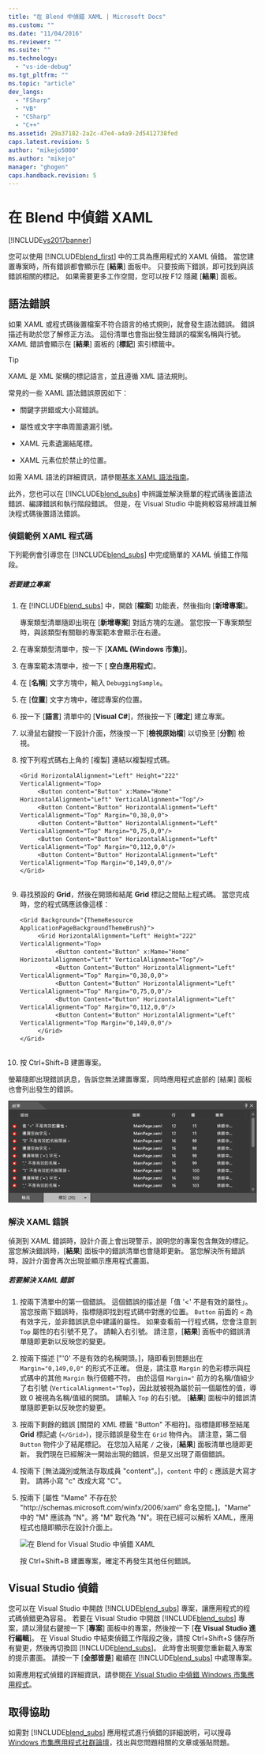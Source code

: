```yaml
---
title: "在 Blend 中偵錯 XAML | Microsoft Docs"
ms.custom: ""
ms.date: "11/04/2016"
ms.reviewer: ""
ms.suite: ""
ms.technology: 
  - "vs-ide-debug"
ms.tgt_pltfrm: ""
ms.topic: "article"
dev_langs: 
  - "FSharp"
  - "VB"
  - "CSharp"
  - "C++"
ms.assetid: 29a37182-2a2c-47e4-a4a9-2d5412738fed
caps.latest.revision: 5
author: "mikejo5000"
ms.author: "mikejo"
manager: "ghogen"
caps.handback.revision: 5
---
```

# 在 Blend 中偵錯 XAML
[!INCLUDE[vs2017banner](../code-quality/includes/vs2017banner.md)]

您可以使用 [!INCLUDE[blend_first](../debugger/includes/blend_first_md.md)] 中的工具為應用程式的 XAML 偵錯。  當您建置專案時，所有錯誤都會顯示在 \[**結果**\] 面板中。  只要按兩下錯誤，即可找到與該錯誤相關的標記。  如果需要更多工作空間，您可以按 F12 隱藏 \[**結果**\] 面板。  
  
## 語法錯誤  
 如果 XAML 或程式碼後置檔案不符合語言的格式規則，就會發生語法錯誤。  錯誤描述有助於您了解修正方法。  這份清單也會指出發生錯誤的檔案名稱與行號。  XAML 錯誤會顯示在 \[**結果**\] 面板的 \[**標記**\] 索引標籤中。  
  
> [!TIP]
>  XAML 是 XML 架構的標記語言，並且遵循 XML 語法規則。  
  
 常見的一些 XAML 語法錯誤原因如下：  
  
-   關鍵字拼錯或大小寫錯誤。  
  
-   屬性或文字字串周圍遺漏引號。  
  
-   XAML 元素遺漏結尾標。  
  
-   XAML 元素位於禁止的位置。  
  
 如需 XAML 語法的詳細資訊，請參閱[基本 XAML 語法指南](http://go.microsoft.com/fwlink/?LinkId=329942)。  
  
 此外，您也可以在 [!INCLUDE[blend_subs](../debugger/includes/blend_subs_md.md)] 中辨識並解決簡單的程式碼後置語法錯誤、編譯錯誤和執行階段錯誤。  但是，在 Visual Studio 中能夠較容易辨識並解決程式碼後置語法錯誤。  
  
### 偵錯範例 XAML 程式碼  
 下列範例會引導您在 [!INCLUDE[blend_subs](../debugger/includes/blend_subs_md.md)] 中完成簡單的 XAML 偵錯工作階段。  
  
##### 若要建立專案  
  
1.  在 [!INCLUDE[blend_subs](../debugger/includes/blend_subs_md.md)] 中，開啟 \[**檔案**\] 功能表，然後指向 \[**新增專案**\]。  
  
     專案類型清單隨即出現在 \[**新增專案**\] 對話方塊的左邊。  當您按一下專案類型時，與該類型有關聯的專案範本會顯示在右邊。  
  
2.  在專案類型清單中，按一下 \[**XAML \(Windows 市集\)**\]。  
  
3.  在專案範本清單中，按一下 \[ **空白應用程式**\]。  
  
4.  在 \[**名稱**\] 文字方塊中，輸入 `DebuggingSample`。  
  
5.  在 \[**位置**\] 文字方塊中，確認專案的位置。  
  
6.  按一下 \[**語言**\] 清單中的 \[**Visual C\#**\]，然後按一下 \[**確定**\] 建立專案。  
  
7.  以滑鼠右鍵按一下設計介面，然後按一下 \[**檢視原始檔**\] 以切換至 \[**分割**\] 檢視。  
  
8.  按下列程式碼右上角的 \[複製\] 連結以複製程式碼。  
  
    ```  
    <Grid HorizontalAlignment="Left" Height="222" VerticalAlignment="Top>  
         <Button content="Button" x:Mame="Home" HorizontalAlignment="Left" VerticalAlignment="Top"/>  
         <Button Content="Button" HorizontalAlignment="Left" VerticalAlignment="Top" Margin="0,38,0,0">  
         <Button Content="Button" HorizontalAlignment="Left" VerticalAlignment="Top" Margin="0,75,0,0"/>  
         <Button Content="Button" HorizontalAlignment="Left" VerticalAlignment="Top" Margin="0,112,0,0"/>  
         <Button Content="Button" HorizontalAlignment="Left" VerticalAlignment="Top Margin="0,149,0,0"/>  
    </Grid>  
  
    ```  
  
9. 尋找預設的 **Grid**，然後在開頭和結尾 **Grid** 標記之間貼上程式碼。  當您完成時，您的程式碼應該像這樣：  
  
    ```  
    <Grid Background="{ThemeResource ApplicationPageBackgroundThemeBrush}">  
         <Grid HorizontalAlignment="Left" Height="222" VerticalAlignment="Top>  
              <Button content="Button" x:Mame="Home" HorizontalAlignment="Left" VerticalAlignment="Top"/>  
              <Button Content="Button" HorizontalAlignment="Left" VerticalAlignment="Top" Margin="0,38,0,0">  
              <Button Content="Button" HorizontalAlignment="Left" VerticalAlignment="Top" Margin="0,75,0,0"/>  
              <Button Content="Button" HorizontalAlignment="Left" VerticalAlignment="Top" Margin="0,112,0,0"/>  
              <Button Content="Button" HorizontalAlignment="Left" VerticalAlignment="Top Margin="0,149,0,0"/>  
         </Grid>  
    </Grid>  
  
    ```  
  
10. 按 Ctrl\+Shift\+B 建置專案。  
  
 螢幕隨即出現錯誤訊息，告訴您無法建置專案，同時應用程式底部的 \[結果\] 面板也會列出發生的錯誤。  
  
 ![在 Blend for Visual Studio 中偵錯 XAML](../debugger/media/blend_debugxaml_xaml.png "blend\_debugXAML\_XAML")  
  
### 解決 XAML 錯誤  
 偵測到 XAML 錯誤時，設計介面上會出現警示，說明您的專案包含無效的標記。  當您解決錯誤時，\[**結果**\] 面板中的錯誤清單也會隨即更新。  當您解決所有錯誤時，設計介面會再次出現並顯示應用程式畫面。  
  
##### 若要解決 XAML 錯誤  
  
1.  按兩下清單中的第一個錯誤。  這個錯誤的描述是「值 '\<' 不是有效的屬性」。當您按兩下錯誤時，指標隨即找到程式碼中對應的位置。  `Button` 前面的 `<` 為有效字元，並非錯誤訊息中建議的屬性。  如果查看前一行程式碼，您會注意到 `Top` 屬性的右引號不見了。  請輸入右引號。  請注意，\[**結果**\] 面板中的錯誤清單隨即更新以反映您的變更。  
  
2.  按兩下描述 \["'0' 不是有效的名稱開頭。\]，隨即看到問題出在 `Margin="0,149,0,0"` 的形式不正確。  但是，請注意 `Margin` 的色彩標示與程式碼中的其他 `Margin` 執行個體不符。  由於這個 `Margin="` 前方的名稱\/值組少了右引號 \(`VerticalAlignment="Top`\)，因此就被視為屬於前一個屬性的值，導致 0 被視為名稱\/值組的開頭。  請輸入 `Top` 的右引號。  \[**結果**\] 面板中的錯誤清單隨即更新以反映您的變更。  
  
3.  按兩下剩餘的錯誤 \[關閉的 XML 標籤 "Button" 不相符\]。指標隨即移至結尾 **Grid** 標記處 \(`</Grid>`\)，提示錯誤是發生在 `Grid` 物件內。  請注意，第二個 `Button` 物件少了結尾標記。  在您加入結尾 `/` 之後，\[**結果**\] 面板清單也隨即更新。  我們現在已經解決一開始出現的錯誤，但是又出現了兩個錯誤。  
  
4.  按兩下 \[無法識別或無法存取成員 "content"。\]，`content` 中的 `c` 應該是大寫才對。  請將小寫 "c" 改成大寫 "C"。  
  
5.  按兩下 \[屬性 "Mame" 不存在於 "http:\/\/schemas.microsoft.com\/winfx\/2006\/xaml" 命名空間。\]，"Mame" 中的 "M" 應該為 "N"。將 "M" 取代為 "N"。現在已經可以解析 XAML，應用程式也隨即顯示在設計介面上。  
  
     ![在 Blend for Visual Studio 中偵錯 XAML](../debugger/media/blend_debugartboard_xaml.png "blend\_debugArtboard\_XAML")  
  
     按 Ctrl\+Shift\+B 建置專案，確定不再發生其他任何錯誤。  
  
## Visual Studio 偵錯  
 您可以在 Visual Studio 中開啟 [!INCLUDE[blend_subs](../debugger/includes/blend_subs_md.md)] 專案，讓應用程式的程式碼偵錯更為容易。  若要在 Visual Studio 中開啟 [!INCLUDE[blend_subs](../debugger/includes/blend_subs_md.md)] 專案，請以滑鼠右鍵按一下 \[**專案**\] 面板中的專案，然後按一下 \[**在 Visual Studio 進行編輯**\]。  在 Visual Studio 中結束偵錯工作階段之後，請按 Ctrl\+Shift\+S 儲存所有變更，然後再切換回 [!INCLUDE[blend_subs](../debugger/includes/blend_subs_md.md)]。  此時會出現要您重新載入專案的提示畫面。  請按一下 \[**全部皆是**\] 繼續在 [!INCLUDE[blend_subs](../debugger/includes/blend_subs_md.md)] 中處理專案。  
  
 如需應用程式偵錯的詳細資訊，請參閱[在 Visual Studio 中偵錯 Windows 市集應用程式](http://go.microsoft.com/fwlink/?LinkId=329944)。  
  
## 取得協助  
 如需對 [!INCLUDE[blend_subs](../debugger/includes/blend_subs_md.md)] 應用程式進行偵錯的詳細說明，可以搜尋 [Windows 市集應用程式社群論壇](http://go.microsoft.com/fwlink/?LinkId=280308)，找出與您問題相關的文章或張貼問題。